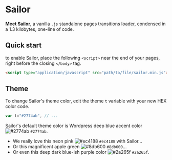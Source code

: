 # Sailor

**Meet [Sailor][1]**, a vanilla `.js` standalone pages transitions loader, condensed in a 1.3 kilobytes, one-line of code.

## Quick start

to enable Sailor, place the following `<script>` near the end of your pages, right before the closing `</body>` tag.

```html
<script type="application/javascript" src="path/to/file/sailor.min.js"></script>
```

## Theme

To change Sailor's theme color, edit the theme ` t ` variable with your new HEX color code.

```js
var t="#2774ab", // ...
```

Sailor's default theme color is Wordpress deep blue accent color ![#2774ab](https://via.placeholder.com/15/2774ab/000000?text=+) `#2774ab`.

- We really love this neon pink ![#ec4188](https://via.placeholder.com/15/ec4188/000000?text=+) `#ec4188` with Sailor...
- Or this magnificent apple green ![#8db600](https://via.placeholder.com/15/8db600/000000?text=+) `#8db600`...
- Or even this deep dark blue-ish purple color ![#2a265f](https://via.placeholder.com/15/2a265f/000000?text=+) `#2a265f`.

[1]: https://github.com/amarinediary/Sailor/blob/main/README.md


